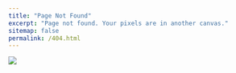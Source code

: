```yaml
---
title: "Page Not Found"
excerpt: "Page not found. Your pixels are in another canvas."
sitemap: false
permalink: /404.html
---
```


![](https://static.vecteezy.com/system/resources/previews/008/568/882/original/website-page-not-found-error-404-robot-character-broken-chatbot-mascot-disabled-site-on-technical-work-web-design-template-cartoon-online-bot-crash-accident-robotic-assistance-failure-eps-vector.jpg)